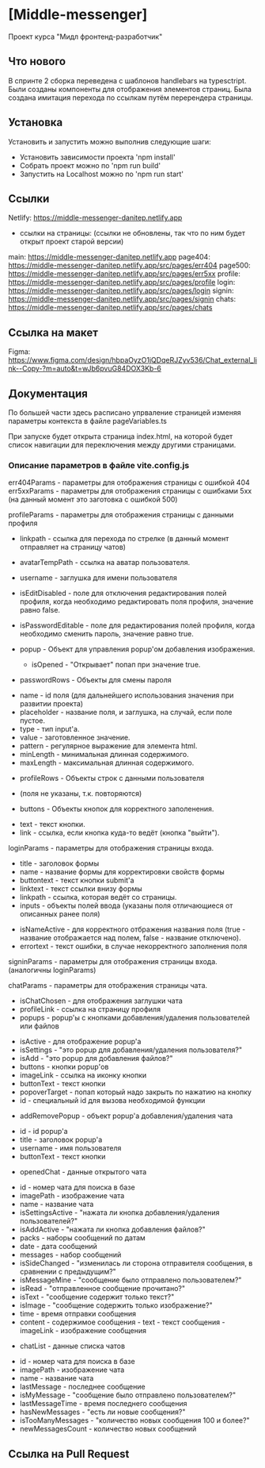 # [Middle-messenger]

Проект курса "Мидл фронтенд-разработчик"

## Что нового
В спринте 2 сборка переведена с шаблонов handlebars на typesctript. Были созданы компоненты для отображения элементов страниц. Была создана имитация перехода по ссылкам путём перерендера страницы.


## Установка

Установить и запустить можно выполнив следующие шаги:

* Установить зависимости проекта 'npm install'
* Собрать проект можно по 'npm run build'
* Запустить на Localhost можно по 'npm run start'

## Ссылки

Netlify: https://middle-messenger-danitep.netlify.app

* ссылки на страницы:
(ссылки не обновлены, так что по ним будет открыт проект старой версии)

main: https://middle-messenger-danitep.netlify.app
page404: https://middle-messenger-danitep.netlify.app/src/pages/err404
page500: https://middle-messenger-danitep.netlify.app/src/pages/err5xx
profile: https://middle-messenger-danitep.netlify.app/src/pages/profile
login: https://middle-messenger-danitep.netlify.app/src/pages/login
signin: https://middle-messenger-danitep.netlify.app/src/pages/signin
chats: https://middle-messenger-danitep.netlify.app/src/pages/chats
## Ссылка на макет

Figma: https://www.figma.com/design/hbpaOyzO1jQDqeRJZyv536/Chat_external_link--Copy-?m=auto&t=wJb6pvuG84DOX3Kb-6

## Документация

По большей части здесь расписано упрваление страницей изменяя параметры контекста в файле pageVariables.ts

При запуске будет открыта страница index.html, на которой будет список навигации для переключения между другими страницами.

### Описание параметров в файле vite.config.js
err404Params - параметры для отображения страницы с ошибкой 404
err5xxParams - параметры для отображения страницы с ошибками 5xx (на данный момент это заготовка с ошибкой 500)

profileParams - параметры для отображения страницы с данными профиля
* linkpath - ссылка для перехода по стрелке (в данный момент отправляет на страницу чатов)
* avatarTempPath - ссылка на аватар пользователя.
* username - заглушка для имени пользователя
* isEditDisabled - поле для отключения редактирования полей профиля, когда необходимо редактировать поля профиля, значение равно false. 
* isPasswordEditable - поле для редактирования полей профиля, когда необходимо сменить пароль, значение равно true. 

* popup - Объект для управления popup'ом добавления изображения.
  - isOpened - "Открывает" попап при значение true.

* passwordRows - Объекты для смены пароля
 - name - id поля (для дальнейшего использования значения при развитии проекта)
 - placeholder - название поля, и заглушка, на случай, если поле пустое.
 - type - тип input'а.
 - value - заготовленное значение.
 - pattern - регулярное выражение для элемента html.
 - minLength - минимальная длинная содержимого.
 - maxLength - максимальная длинная содержимого.

 * profileRows - Объекты строк с данными пользователя
 - (поля не указаны, т.к. повторяются)


 * buttons - Объекты кнопок для корректного заполенения.
 - text - текст кнопки.
 - link - ссылка, если кнопка куда-то ведёт (кнопка "выйти").

loginParams - параметры для отображения страницы входа.
* title - заголовок формы 
* name - название формы для корректировки свойств формы
* buttontext - текст кнопки submit'а 
* linktext - текст ссылки внизу формы
* linkpath - ссылка, которая ведёт со страницы.
* inputs - объекты полей ввода
(указаны поля отличающиеся от описанных ранее поля)
 - isNameActive - для корректного отбражения названия поля (true - название отображается над полем, false - название отключено).
 - errortext - текст ошибки, в случае некорректного заполнения поля

signinParams - параметры для отображения страницы входа.
(аналогичны loginParams)

chatParams - параметры для отображения страницы чата.
* isChatChosen - для отображения заглушки чата
* profileLink - ссылка на страницу профиля
* popups - popup'ы с кнопками добавления/удаления пользователей или файлов
 - isActive - для отображение popup'а
 - isSettings - "это popup для добавления/удаления пользователя?"
 - isAdd - "это popup для добавления файлов?"
 - buttons - кнопки popup'ов
  - imageLink - ссылка на иконку кнопки
  - buttonText - текст кнопки
  - popoverTarget - попап который надо закрыть по нажатию на кнопку
  - id - специальный id для вызова необходимой функции
* addRemovePopup - объект popup'а добавления/удаления чата
 - id - id popup'а
 - title - заголовок popup'а
 - username - имя пользователя
 - buttonText - текст кнопки
* openedChat - данные открытого чата
 - id - номер чата для поиска в базе
 - imagePath - изображение чата
 - name - название чата
 - isSettingsActive - "нажата ли кнопка добавления/удаления пользователей?"
 - isAddActive - "нажата ли кнопка добавления файлов?"
 - packs - наборы сообщений по датам
  - date - дата сообщений
  - messages - набор сообщений
   - isSideChanged - "изменилась ли сторона отправителя сообщения, в сравнении с предыдущим?"
   - isMessageMine - "сообщение было отправлено пользователем?"
   - isRead - "отправленное сообщение прочитано?"
   - isText - "сообщение содержит только текст?"
   - isImage - "сообщение содержить только изображение?"
   - time - время отправки сообщения
   - content - содержимое сообщения
    - text - текст сообщения
    - imageLink - изображение сообщения
* chatList - данные списка чатов
 - id - номер чата для поиска в базе
 - imagePath - изображение чата
 - name - название чата
 - lastMessage - последнее сообщение
 - isMyMessage - "сообщение было отправлено пользователем?"
 - lastMessageTime - время последнего сообщения
 - hasNewMessages - "есть ли новые сообщения?"
 - isTooManyMessages - "количество новых сообщения 100 и более?"
 - newMessagesCount - количество новых сообщений
## Ссылка на Pull Request

